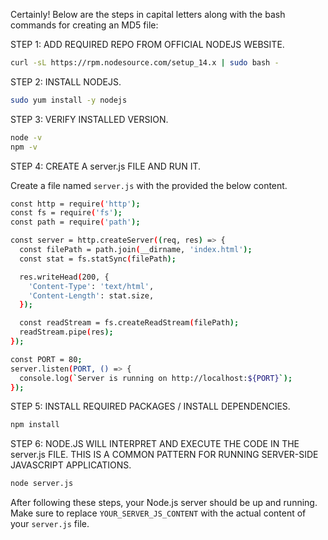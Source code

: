 Certainly! Below are the steps in capital letters along with the bash commands for creating an MD5 file:

STEP 1: ADD REQUIRED REPO FROM OFFICIAL NODEJS WEBSITE.

```bash
curl -sL https://rpm.nodesource.com/setup_14.x | sudo bash -
```

STEP 2: INSTALL NODEJS.

```bash
sudo yum install -y nodejs
```

STEP 3: VERIFY INSTALLED VERSION.

```bash
node -v
npm -v
```

STEP 4: CREATE A server.js FILE AND RUN IT.

Create a file named `server.js` with the provided the below content.

```bash
const http = require('http');
const fs = require('fs');
const path = require('path');

const server = http.createServer((req, res) => {
  const filePath = path.join(__dirname, 'index.html');
  const stat = fs.statSync(filePath);

  res.writeHead(200, {
    'Content-Type': 'text/html',
    'Content-Length': stat.size,
  });

  const readStream = fs.createReadStream(filePath);
  readStream.pipe(res);
});

const PORT = 80;
server.listen(PORT, () => {
  console.log(`Server is running on http://localhost:${PORT}`);
});

```



STEP 5: INSTALL REQUIRED PACKAGES / INSTALL DEPENDENCIES.

```bash
npm install
```

STEP 6: NODE.JS WILL INTERPRET AND EXECUTE THE CODE IN THE server.js FILE. THIS IS A COMMON PATTERN FOR RUNNING SERVER-SIDE JAVASCRIPT APPLICATIONS.

```bash
node server.js
```

After following these steps, your Node.js server should be up and running. Make sure to replace `YOUR_SERVER_JS_CONTENT` with the actual content of your `server.js` file.
